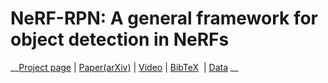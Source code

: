 # NeRF-RPN: A general framework for object detection in NeRFs




__[Project page]()&nbsp;| [Paper(arXiv)](https://arxiv.org/abs/2211.11646)&nbsp;| [Video](https://www.youtube.com/watch?v=M8_4Ih1CJjE)&nbsp;| [BibTeX]() &nbsp;| [Data]() __

